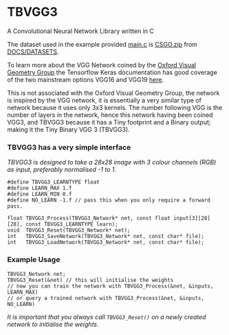 # TBVGG3

A Convolutional Neural Network Library written in C

The dataset used in the example provided [main.c](main.c) is [CSGO.zip](../DOCS/DATASETS/CSGO.zip) from [DOCS/DATASETS](//DOCS/DATASETS).

To learn more about the VGG Network coined by the [Oxford Visual Geometry Group](https://www.robots.ox.ac.uk/~vgg/) the Tensorflow Keras documentation has good coverage of the two mainstream options VGG16 and VGG19 [here](https://keras.io/api/applications/vgg/).

This is not associated with the Oxford Visual Geometry Group, the network is inspired by the VGG network, it is essentially a very similar type of network because it uses only 3x3 kernels. The number following VGG is the number of layers in the network, hence this network having been coined VGG3, and TBVGG3 because it has a Tiny footprint and a Binary output; making it the Tiny Binary VGG 3 (TBVGG3).

### TBVGG3 has a very simple interface
_TBVGG3 is designed to take a 28x28 image with 3 colour channels (RGB) as input, preferably normalised -1 to 1._
```
#define TBVGG3_LEARNTYPE float
#define LEARN_MAX 1.f
#define LEARN_MIN 0.f
#define NO_LEARN -1.f // pass this when you only require a forward pass.

float TBVGG3_Process(TBVGG3_Network* net, const float input[3][28][28], const TBVGG3_LEARNTYPE learn);
void  TBVGG3_Reset(TBVGG3_Network* net);
int   TBVGG3_SaveNetwork(TBVGG3_Network* net, const char* file);
int   TBVGG3_LoadNetwork(TBVGG3_Network* net, const char* file);
```

### Example Usage
```
TBVGG3_Network net;
TBVGG3_Reset(&net) // this will initialise the weights
// now you can train the network with TBVGG3_Process(&net, &inputs, LEARN_MAX)
// or query a trained network with TBVGG3_Process(&net, &inputs, NO_LEARN)
```
_It is important that you always call `TBVGG3_Reset()` on a newly created network to initialise the weights._ 
